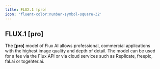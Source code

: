 ```yaml
---
title: FLUX.1 [pro]
icon: 'fluent-color:number-symbol-square-32'
---
```


## FLUX.1 **[pro]**
The **[pro]** model of Flux AI allows professional, commercial applications with the highest image quality and depth of detail. The model can be used for a fee via the Flux API or via cloud services such as Replicate, freepic, fal.ai or togehter.ai.
